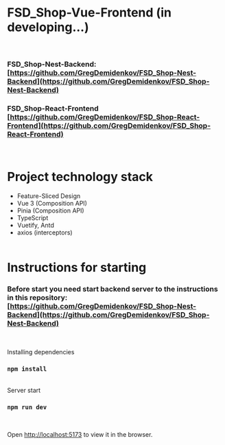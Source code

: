 # FSD_Shop-Vue-Frontend (in developing...)

<br/>

### FSD_Shop-Nest-Backend: [https://github.com/GregDemidenkov/FSD_Shop-Nest-Backend](https://github.com/GregDemidenkov/FSD_Shop-Nest-Backend)

### FSD_Shop-React-Frontend [https://github.com/GregDemidenkov/FSD_Shop-React-Frontend](https://github.com/GregDemidenkov/FSD_Shop-React-Frontend)

<br/>

# Project technology stack

- Feature-Sliced Design
- Vue 3 (Composition API)
- Pinia (Composition API)
- TypeScript
- Vuetify, Antd
- axios (interceptors)
  <br/><br/>

# Instructions for starting

### Before start you need start backend server to the instructions in this repository: [https://github.com/GregDemidenkov/FSD_Shop-Nest-Backend](https://github.com/GregDemidenkov/FSD_Shop-Nest-Backend)

<br/>

Installing dependencies

### `npm install`

<br/>
Server start

### `npm run dev`

<br/>

Open [http://localhost:5173](http://localhost:5173) to view it in the browser.
<br/><br/>
